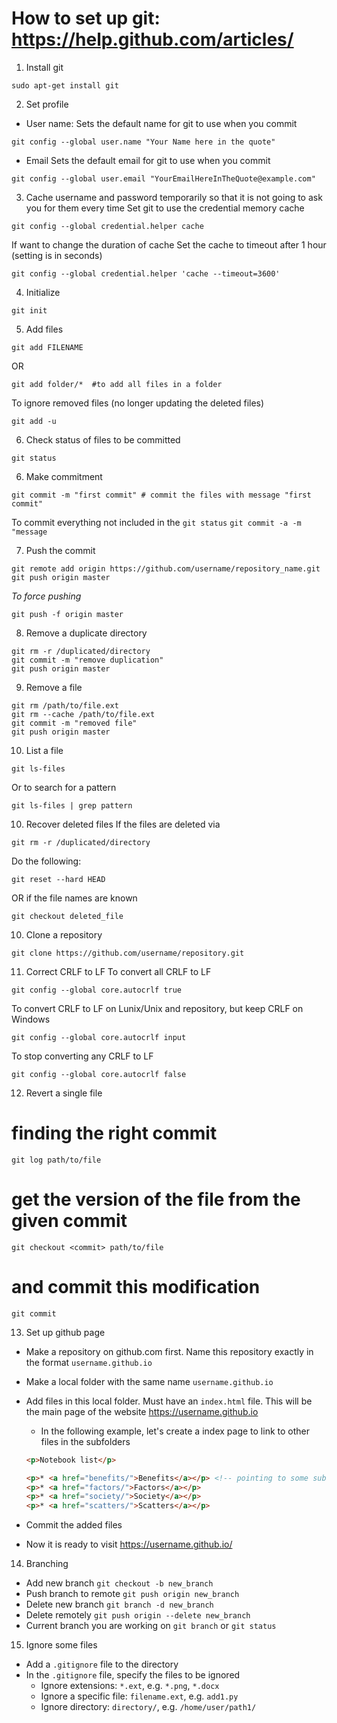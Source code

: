 # How to set up git: https://help.github.com/articles/
1. Install git
```
sudo apt-get install git
```
2. Set profile
  * User name:
  Sets the default name for git to use when you commit
  ```
  git config --global user.name "Your Name here in the quote"
  ```
  * Email
  Sets the default email for git to use when you commit
  ```
  git config --global user.email "YourEmailHereInTheQuote@example.com"
  ```
3. Cache username and password temporarily so that it is not going to ask you for them every time
  Set git to use the credential memory cache
```
git config --global credential.helper cache
```
  If want to change the duration of cache
  Set the cache to timeout after 1 hour (setting is in seconds)
  ```
  git config --global credential.helper 'cache --timeout=3600'
  ```

4. Initialize
```
git init
```
5. Add files
```
git add FILENAME
```
OR
```
git add folder/*  #to add all files in a folder
```
To ignore removed files (no longer updating the deleted files)
```
git add -u
```
6. Check status of files to be committed
```
git status
```

6. Make commitment
```
git commit -m "first commit" # commit the files with message "first commit"
```
To commit everything not included in the `git status`
`git commit -a -m "message`

7. Push the commit
```
git remote add origin https://github.com/username/repository_name.git
git push origin master
```
 *To force pushing*
```
git push -f origin master
```

8. Remove a duplicate directory
```
git rm -r /duplicated/directory
git commit -m "remove duplication"
git push origin master
```

9. Remove a file
```
git rm /path/to/file.ext
git rm --cache /path/to/file.ext
git commit -m "removed file"
git push origin master
```

10. List a file
```
git ls-files
```

Or to search for a pattern
```
git ls-files | grep pattern
```



10. Recover deleted files
If the files are deleted via
```
git rm -r /duplicated/directory
```
Do the following:
```
git reset --hard HEAD
```
OR if the file names are known
```
git checkout deleted_file
```
10. Clone a repository
```
git clone https://github.com/username/repository.git
```

11. Correct CRLF to LF
To convert all CRLF to LF
```
git config --global core.autocrlf true
```
To convert CRLF to LF on Lunix/Unix and repository, but keep CRLF on Windows
```
git config --global core.autocrlf input
```
To stop converting any CRLF to LF
```
git config --global core.autocrlf false
```

12. Revert a single file
# finding the right commit
`git log path/to/file`
# get the version of the file from the given commit
`git checkout <commit> path/to/file`
# and commit this modification
`git commit`

13. Set up github page
* Make a repository on github.com first. Name this repository exactly in the format `username.github.io`
* Make a local folder with the same name `username.github.io`
* Add files in this local folder. Must have an `index.html` file. This will be the main page of the website https://username.github.io
  - In the following example, let's create a index page to link to other files in the subfolders

  ```html
  <p>Notebook list</p>

  <p>* <a href="benefits/">Benefits</a></p> <!-- pointing to some subfolder-->
  <p>* <a href="factors/">Factors</a></p>
  <p>* <a href="society/">Society</a></p>
  <p>* <a href="scatters/">Scatters</a></p>
  ```
* Commit the added files
* Now it is ready to visit https://username.github.io/

14. Branching
* Add new branch
`git checkout -b new_branch`
* Push branch to remote
`git push origin new_branch`
* Delete new branch
`git branch -d new_branch`
* Delete remotely
`git push origin --delete new_branch`
* Current branch you are working on
`git branch`
or
`git status`

15. Ignore some files
* Add a `.gitignore` file to the directory
* In the `.gitignore` file, specify the files to be ignored
  - Ignore extensions: `*.ext`, e.g. `*.png`, `*.docx`
  - Ignore a specific file: `filename.ext`, e.g. `add1.py`
  - Ignore directory: `directory/`, e.g. `/home/user/path1/`
